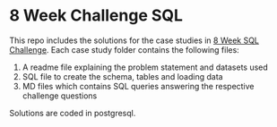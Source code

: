 # 8 Week Challenge SQL
This repo includes the solutions for the case studies in [8 Week SQL Challenge](https://8weeksqlchallenge.com/). Each case study folder contains the following files:
1. A readme file explaining the problem statement and datasets used
2. SQL file to create the schema, tables and loading data
3. MD files which contains SQL queries answering the respective challenge questions

Solutions are coded in postgresql.
